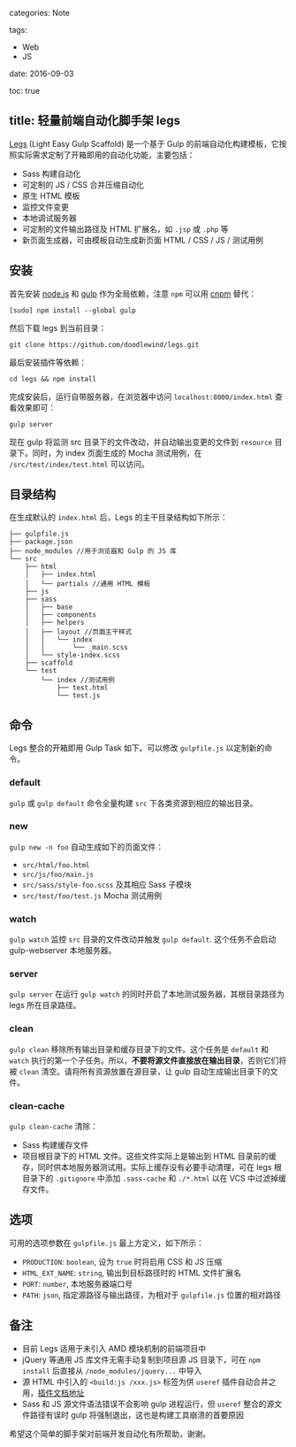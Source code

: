 categories: Note

tags:

- Web
- JS

date:  2016-09-03

toc: true

title: 轻量前端自动化脚手架 legs
---

[Legs](https://github.com/doodlewind/legs) (Light Easy Gulp Scaffold) 是一个基于 Gulp 的前端自动化构建模板，它按照实际需求定制了开箱即用的自动化功能<!--more-->，主要包括：

* Sass 构建自动化
* 可定制的 JS / CSS 合并压缩自动化
* 原生 HTML 模板
* 监控文件变更
* 本地调试服务器
* 可定制的文件输出路径及 HTML 扩展名，如 `.jsp` 或 `.php` 等
* 新页面生成器，可由模板自动生成新页面 HTML / CSS / JS / 测试用例


## 安装
首先安装 [node.js](https://nodejs.org/en) 和 [gulp](http://gulpjs.com) 作为全局依赖，注意 `npm` 可以用 [cnpm](https://npm.taobao.org) 替代：
``` text
[sudo] npm install --global gulp
```

然后下载 legs 到当前目录：
``` text
git clone https://github.com/doodlewind/legs.git
```

最后安装插件等依赖：
``` text
cd legs && npm install
```

完成安装后，运行自带服务器，在浏览器中访问 `localhost:8000/index.html` 查看效果即可：
``` text
gulp server
```

现在 gulp 将监测 src 目录下的文件改动，并自动输出变更的文件到 `resource` 目录下。同时，为 index 页面生成的 Mocha 测试用例，在 `/src/test/index/test.html` 可以访问。


## 目录结构
在生成默认的 `index.html` 后，Legs 的主干目录结构如下所示：

``` text
├── gulpfile.js
├── package.json
├── node_modules //用于浏览器和 Gulp 的 JS 库
└── src
    ├── html
    │   ├── index.html
    │   └── partials //通用 HTML 模板
    ├── js
    ├── sass
    │   ├── base
    │   ├── components
    │   ├── helpers
    │   ├── layout //页面主干样式
    │   │   └── index
    │   │       └── _main.scss
    │   └── style-index.scss
    ├── scaffold
    └── test
        └── index //测试用例
            ├── test.html
            └── test.js
```


## 命令
Legs 整合的开箱即用 Gulp Task 如下。可以修改 `gulpfile.js` 以定制新的命令。

### default
`gulp` 或 `gulp default` 命令全量构建 `src` 下各类资源到相应的输出目录。

### new
`gulp new -n foo` 自动生成如下的页面文件：

* `src/html/foo.html`
* `src/js/foo/main.js`
* `src/sass/style-foo.scss` 及其相应 Sass 子模块
* `src/test/foo/test.js` Mocha 测试用例

### watch
`gulp watch` 监控 `src` 目录的文件改动并触发 `gulp default`. 这个任务不会启动 gulp-webserver 本地服务器。

### server
`gulp server` 在运行 `gulp watch` 的同时开启了本地测试服务器，其根目录路径为 legs 所在目录路径。

### clean
`gulp clean` 移除所有输出目录和缓存目录下的文件。这个任务是 `default` 和 `watch` 执行的第一个子任务。所以，**不要将源文件直接放在输出目录**，否则它们将被 `clean` 清空。请将所有资源放置在源目录，让 gulp 自动生成输出目录下的文件。

### clean-cache
`gulp clean-cache` 清除：

* Sass 构建缓存文件
* 项目根目录下的 HTML 文件。这些文件实际上是输出到 HTML 目录前的缓存，同时供本地服务器测试用。实际上缓存没有必要手动清理，可在 legs 根目录下的 `.gitignore` 中添加 `.sass-cache` 和 `./*.html` 以在 VCS 中过滤掉缓存文件。


## 选项
可用的选项参数在 `gulpfile.js` 最上方定义，如下所示：

* `PRODUCTION`: `boolean`, 设为 `true` 时将启用 CSS 和 JS 压缩
* `HTML_EXT_NAME`: `string`, 输出到目标路径时的 HTML 文件扩展名
* `PORT`: `number`, 本地服务器端口号
* `PATH`: `json`, 指定源路径与输出路径，为相对于 `gulpfile.js` 位置的相对路径


## 备注
* 目前 Legs 适用于未引入 AMD 模块机制的前端项目中
* jQuery 等通用 JS 库文件无需手动复制到项目源 JS 目录下，可在 `npm install` 后直接从 `/node_modules/jquery...` 中导入
* 源 HTML 中引入的 `<build:js /xxx.js>` 标签为供 `useref` 插件自动合并之用，[插件文档地址](https://github.com/jonkemp/gulp-useref)
* Sass 和 JS 源文件语法错误不会影响 gulp 进程运行，但 `useref` 整合的源文件路径有误时 gulp 将强制退出，这也是构建工具崩溃的首要原因

希望这个简单的脚手架对前端开发自动化有所帮助，谢谢。
